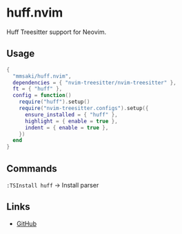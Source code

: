 # huff.nvim

Huff Treesitter support for Neovim.

## Usage

```lua
{
  "mmsaki/huff.nvim",
  dependencies = { "nvim-treesitter/nvim-treesitter" },
  ft = { "huff" },
  config = function()
    require("huff").setup()
    require("nvim-treesitter.configs").setup({
      ensure_installed = { "huff" },
      highlight = { enable = true },
      indent = { enable = true },
    })
  end
}
```

## Commands

`:TSInstall huff` → Install parser

## Links

- [GitHub](https://github.com/mmsaki/huff.nvim)
